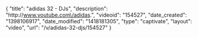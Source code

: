 {
    "title": "adidas 32 - DJs",
    "description": "http:\/\/www.youtube.com\/adidas.",
    "videoid": "154527",
    "date_created": "1398106917",
    "date_modified": "1418181305",
    "type": "captivate",
    "layout": "video",
    "url": "\/v\/adidas-32-djs\/154527"
}